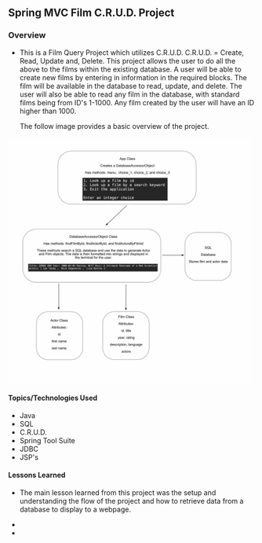 ## Spring MVC Film C.R.U.D. Project

### Overview

* This is a Film Query Project which utilizes C.R.U.D.
  C.R.U.D. = Create, Read, Update and, Delete.
  This project allows the user to do all the above to the films within the existing database.
  A user will be able to create new films by entering in information in the required blocks.
  The film will be available in the database to read, update, and delete.
  The user will also be able to read any film in the database, with standard films being
  from ID's 1-1000. Any film created by the user will have an ID higher than 1000.
  
  The follow image provides a basic overview of the project.

<img src="https://github.com/sgmerwin/FilmQueryProject/blob/master/sql_1_5_20.jpg" width="500" height="500">

#### Topics/Technologies Used

* Java
* SQL
* C.R.U.D.
* Spring Tool Suite
* JDBC
* JSP's


#### Lessons Learned


* The main lesson learned from this project was the setup and understanding the flow
  of the project and how to retrieve data from a database to display to a webpage.

* 

*
